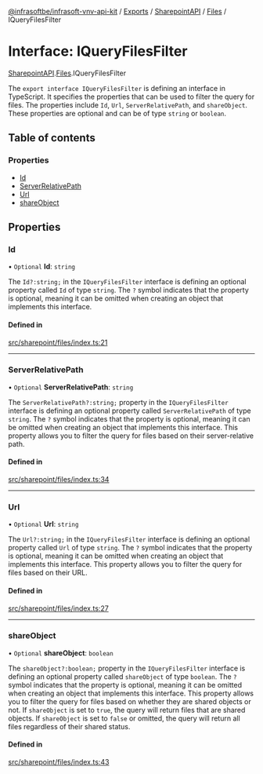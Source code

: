 [@infrasoftbe/infrasoft-vnv-api-kit](../README.md) / [Exports](../modules.md) / [SharepointAPI](../modules/SharepointAPI.md) / [Files](../modules/SharepointAPI.Files.md) / IQueryFilesFilter

# Interface: IQueryFilesFilter

[SharepointAPI](../modules/SharepointAPI.md).[Files](../modules/SharepointAPI.Files.md).IQueryFilesFilter

The `export interface IQueryFilesFilter` is defining an interface in TypeScript. It specifies the
properties that can be used to filter the query for files. The properties include `Id`, `Url`,
`ServerRelativePath`, and `shareObject`. These properties are optional and can be of type `string`
or `boolean`.

## Table of contents

### Properties

- [Id](SharepointAPI.Files.IQueryFilesFilter.md#id)
- [ServerRelativePath](SharepointAPI.Files.IQueryFilesFilter.md#serverrelativepath)
- [Url](SharepointAPI.Files.IQueryFilesFilter.md#url)
- [shareObject](SharepointAPI.Files.IQueryFilesFilter.md#shareobject)

## Properties

### Id

• `Optional` **Id**: `string`

The `Id?:string;` in the `IQueryFilesFilter` interface is defining an optional property called
`Id` of type `string`. The `?` symbol indicates that the property is optional, meaning it can be
omitted when creating an object that implements this interface.

#### Defined in

[src/sharepoint/files/index.ts:21](https://github.com/infrasoftbe/Infrasoft-vnv-api-kit/blob/63c0e77/src/sharepoint/files/index.ts#L21)

___

### ServerRelativePath

• `Optional` **ServerRelativePath**: `string`

The `ServerRelativePath?:string;` property in the `IQueryFilesFilter` interface is defining an
optional property called `ServerRelativePath` of type `string`. The `?` symbol indicates that the
property is optional, meaning it can be omitted when creating an object that implements this
interface. This property allows you to filter the query for files based on their server-relative
path.

#### Defined in

[src/sharepoint/files/index.ts:34](https://github.com/infrasoftbe/Infrasoft-vnv-api-kit/blob/63c0e77/src/sharepoint/files/index.ts#L34)

___

### Url

• `Optional` **Url**: `string`

The `Url?:string;` in the `IQueryFilesFilter` interface is defining an optional property called
`Url` of type `string`. The `?` symbol indicates that the property is optional, meaning it can be
omitted when creating an object that implements this interface. This property allows you to filter
the query for files based on their URL.

#### Defined in

[src/sharepoint/files/index.ts:27](https://github.com/infrasoftbe/Infrasoft-vnv-api-kit/blob/63c0e77/src/sharepoint/files/index.ts#L27)

___

### shareObject

• `Optional` **shareObject**: `boolean`

The `shareObject?:boolean;` property in the `IQueryFilesFilter` interface is defining an optional
property called `shareObject` of type `boolean`. The `?` symbol indicates that the property is
optional, meaning it can be omitted when creating an object that implements this interface. This
property allows you to filter the query for files based on whether they are shared objects or not.
If `shareObject` is set to `true`, the query will return files that are shared objects. If
`shareObject` is set to `false` or omitted, the query will return all files regardless of their
shared status.

#### Defined in

[src/sharepoint/files/index.ts:43](https://github.com/infrasoftbe/Infrasoft-vnv-api-kit/blob/63c0e77/src/sharepoint/files/index.ts#L43)
